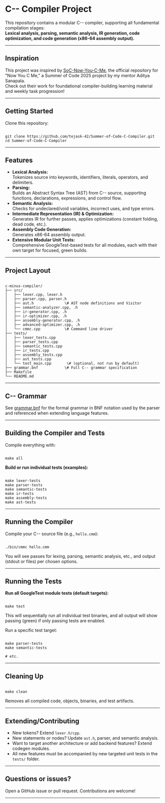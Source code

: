 # C-- Compiler Project

This repository contains a modular C-- compiler, supporting all fundamental compilation stages:  
**Lexical analysis, parsing, semantic analysis, IR generation, code optimization, and code generation (x86-64 assembly output).**  

---

## Inspiration

This project was inspired by [SoC-Now-You-C-Me](https://github.com/adityasanapala/SoC-Now-You-C-Me), the official repository for "Now You C Me," a Summer of Code 2025 project by my mentor Aditya Sanapala.  
Check out their work for foundational compiler-building learning material and weekly task progression!

---

## Getting Started

Clone this repository:
```

git clone https://github.com/tejask-42/Summer-of-Code-C-Compiler.git
cd Summer-of-Code-C-Compiler

```

---

## Features

- **Lexical Analysis:**  
  Tokenizes source into keywords, identifiers, literals, operators, and delimiters.
- **Parsing:**  
  Builds an Abstract Syntax Tree (AST) from C-- source, supporting functions, declarations, expressions, and control flow.
- **Semantic Analysis:**  
  Checks for undeclared/void variables, incorrect uses, and type errors.
- **Intermediate Representation (IR) & Optimization:**  
  Generates IR for further passes, applies optimizations (constant folding, dead code, etc.).
- **Assembly Code Generation:**  
  Generates x86-64 assembly output.
- **Extensive Modular Unit Tests:**  
  Comprehensive GoogleTest-based tests for all modules, each with their own target for focused, green builds.
---

## Project Layout

```

c-minus-compiler/
├── src/
│   ├── lexer.cpp, lexer.h
│   ├── parser.cpp, parser.h
│   ├── ast.h              \# AST node definitions and Visitor
│   ├── semantic-analyzer.cpp, .h
│   ├── ir-generator.cpp, .h
│   ├── ir-optimizer.cpp, .h
│   ├── assembly-generator.cpp, .h
│   ├── advanced-optimizer.cpp, .h
│   └── cmmc.cpp           \# Command line driver
├── tests/
│   ├── lexer_tests.cpp
│   ├── parser_tests.cpp
│   ├── semantic_tests.cpp
│   ├── ir_tests.cpp
│   ├── assembly_tests.cpp
│   ├── ast_tests.cpp
│   └── test_main.cpp       \# (optional, not run by default)
├── grammar.bnf            \# Full C-- grammar specification
├── Makefile
└── README.md

```

---

## C-- Grammar

See [grammar.bnf](grammar.bnf) for the formal grammar in BNF notation used by the parser and referenced when extending language features.

---

## Building the Compiler and Tests

Compile everything with:
```

make all

```

**Build or run individual tests (examples):**
```

make lexer-tests
make parser-tests
make semantic-tests
make ir-tests
make assembly-tests
make ast-tests

```

---

## Running the Compiler

Compile your C-- source file (e.g., `hello.cmm`):
```

./bin/cmmc hello.cmm

```
You will see passes for lexing, parsing, semantic analysis, etc., and output (stdout or files) per chosen options.

---

## Running the Tests

**Run all GoogleTest module tests (default targets):**
```

make test

```
This will sequentially run all individual test binaries, and all output will show passing (green) if only passing tests are enabled.

Run a specific test target:
```

make parser-tests
make semantic-tests

# etc.

```

---

## Cleaning Up

```

make clean

```

Removes all compiled code, objects, binaries, and test artifacts.

---

## Extending/Contributing

- New tokens? Extend `lexer.h/cpp`.
- New statements or nodes? Update `ast.h`, parser, and semantic analysis.
- Want to target another architecture or add backend features? Extend codegen modules.
- All new features must be accompanied by new targeted unit tests in the `tests/` folder.

---

## Questions or issues?

Open a GitHub issue or pull request. Contributions are welcome!

---
